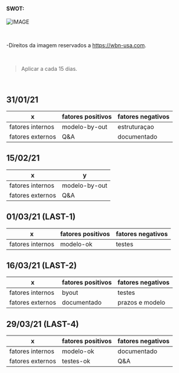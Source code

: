 #### SWOT:

![IMAGE](https://wbn-usa.com/wp-content/uploads/2019/11/modelo-de-matriz-swot-1024x683-1.jpg)

<br/>

-Direitos da imagem reservados a https://wbn-usa.com. 

<br/>

> Aplicar a cada 15 dias.
       
<br/>


## 31/01/21

| x                | fatores positivos |  fatores negativos |
-------------------| ----------------- | ------------------ |
| fatores internos |modelo-by-out      | estruturaçao       |
| fatores externos | Q&A               |  documentado       |


## 15/02/21

| x                |y                  |
-------------------| ----------------- | 
| fatores internos |modelo-by-out      |
| fatores externos | Q&A               |

## 01/03/21  (LAST-1) 


| x                | fatores positivos |  fatores negativos |
-------------------| ----------------- | ------------------ |
| fatores internos |modelo-ok          |  testes            |



## 16/03/21  (LAST-2) 



| x                | fatores positivos |  fatores negativos |
-------------------| ----------------- | ------------------ |
| fatores internos |    byout          |  testes            |
| fatores externos |  documentado      |  prazos e modelo   |


## 29/03/21  (LAST-4) 


| x                | fatores positivos |  fatores negativos |
-------------------| ----------------- | ------------------ |
| fatores internos |modelo-ok          |  documentado       |
| fatores externos |testes-ok          |  Q&A               |

